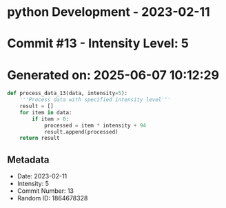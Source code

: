 ﻿# python Development - 2023-02-11
# Commit #13 - Intensity Level: 5
# Generated on: 2025-06-07 10:12:29
```python
def process_data_13(data, intensity=5):
    '''Process data with specified intensity level'''
    result = []
    for item in data:
        if item > 0:
            processed = item * intensity + 94
            result.append(processed)
    return result
```
## Metadata
- Date: 2023-02-11
- Intensity: 5
- Commit Number: 13
- Random ID: 1864678328
